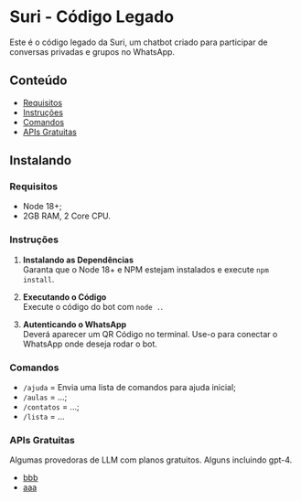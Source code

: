 # Suri - Código Legado

Este é o código legado da Suri, um chatbot criado para participar de conversas privadas e grupos no WhatsApp.

## Conteúdo
- [Requisitos](#requisitos)
- [Instruções](#instruções)
- [Comandos](#comandos)
- [APIs Gratuitas](#apis-gratuitas)

## Instalando

### Requisitos

- Node 18+;
- 2GB RAM, 2 Core CPU.

### Instruções

1. **Instalando as Dependências**  
   Garanta que o Node 18+ e NPM estejam instalados e execute `npm install`.

2. **Executando o Código**  
   Execute o código do bot com `node .`.

4. **Autenticando o WhatsApp**  
   Deverá aparecer um QR Código no terminal. Use-o para conectar o WhatsApp onde deseja rodar o bot.

### Comandos

- `/ajuda` = Envia uma lista de comandos para ajuda inicial;
- `/aulas` = ...;
- `/contatos` = ...;
- `/lista` = ...

### APIs Gratuitas
Algumas provedoras de LLM com planos gratuitos. Alguns incluindo gpt-4. 
- [bbb](https://)
- [aaa](https://)
